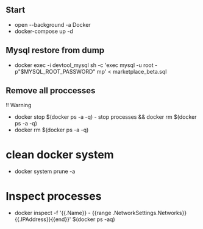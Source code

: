 ## Start 
- open --background -a Docker
- docker-compose up -d
## Mysql restore from dump
- docker exec -i devtool_mysql sh -c 'exec mysql -u root -p"$MYSQL_ROOT_PASSWORD"  mp' < marketplace_beta.sql 
## Remove all proccesses
!! Warning
- docker stop $(docker ps -a -q) - stop processes && docker rm $(docker ps -a -q)
- docker rm $(docker ps -a -q)
# clean docker system
- docker system prune -a
# Inspect processes 
- docker inspect -f '{{.Name}} - {{range .NetworkSettings.Networks}}{{.IPAddress}}{{end}}' $(docker ps -aq)

